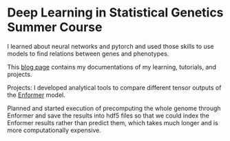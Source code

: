 # Deep Learning in Statistical Genetics Summer Course

I learned about neural networks and pytorch and used those skills to use models to find relations between genes and phenotypes.

This [blog page](https://lvairus.github.io/vairus-blog/) contains my documentations of my learning, tutorials, and projects.

Projects:
I developed analytical tools to compare different tensor outputs of the [Enformer](https://www.nature.com/articles/s41592-021-01252-x) model. 

Planned and started execution of precomputing the whole genome through Enformer and save the results into hdf5 files so that we could index the Enformer results rather than predict them, which takes much longer and is more computationally expensive.

